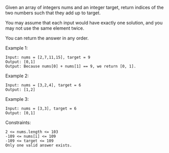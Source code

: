 Given an array of integers nums and an integer target, return indices of 
the two numbers such that they add up to target.

You may assume that each input would have exactly one solution, and you 
may not use the same element twice.

You can return the answer in any order.

Example 1:

```
Input: nums = [2,7,11,15], target = 9
Output: [0,1]
Output: Because nums[0] + nums[1] == 9, we return [0, 1].
```

Example 2:
```
Input: nums = [3,2,4], target = 6
Output: [1,2]
```

Example 3:
```
Input: nums = [3,3], target = 6
Output: [0,1]
```

Constraints:
```
2 <= nums.length <= 103
-109 <= nums[i] <= 109
-109 <= target <= 109
Only one valid answer exists.
```